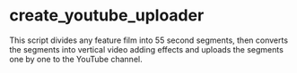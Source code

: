 # create_youtube_uploader
This script divides any feature film into 55 second segments, then converts the segments into vertical video adding effects and uploads the segments one by one to the YouTube channel.
